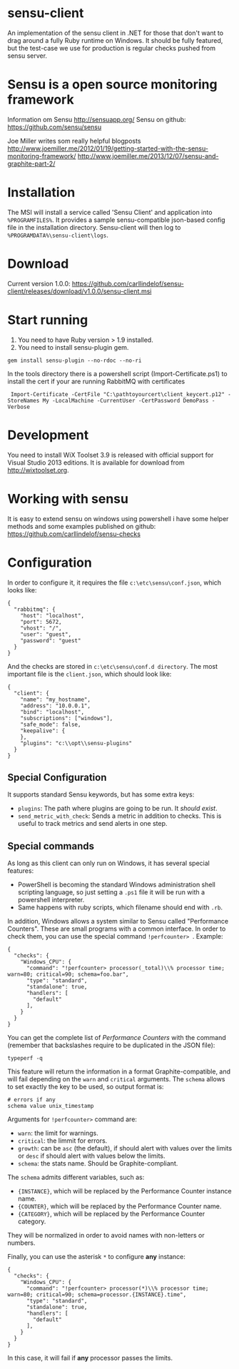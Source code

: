 sensu-client
================

An implementation of the sensu client in .NET for those that don't want to drag around a fully Ruby runtime on Windows. 
It should be fully featured, but the test-case we use for production is regular checks pushed from sensu server.

Sensu is a open source monitoring framework
============
Information om Sensu http://sensuapp.org/
Sensu on github: https://github.com/sensu/sensu

Joe Miller writes som really helpful blogposts
http://www.joemiller.me/2012/01/19/getting-started-with-the-sensu-monitoring-framework/
http://www.joemiller.me/2013/12/07/sensu-and-graphite-part-2/

Installation
============

The MSI will install a service called 'Sensu Client' and application into `%PROGRAMFILES%`. It provides a sample sensu-compatible json-based config file in the installation directory. Sensu-client will then log to `%PROGRAMDATA%\sensu-client\logs`.

Download
========

Current version 1.0.0:
https://github.com/carllindelof/sensu-client/releases/download/v1.0.0/sensu-client.msi

Start running
=============


1. You need to have Ruby version > 1.9 installed.
2. You need to install sensu-plugin gem.

`gem install sensu-plugin --no-rdoc --no-ri` 
 
In the tools directory there is a powershell script (Import-Certificate.ps1) to install the cert if your are running RabbitMQ with certificates

`
Import-Certificate -CertFile "C:\pathtoyourcert\client_keycert.p12" -StoreNames My -LocalMachine -CurrentUser -CertPassword DemoPass -Verbose`

Development
===========
You need to install WiX Toolset 3.9 is released with official support for Visual Studio 2013 editions. It is available for download from http://wixtoolset.org.

Working with sensu
==================

It is easy to extend sensu on windows using powershell i have some helper methods
and some examples published on github: https://github.com/carllindelof/sensu-checks

Configuration
=============

In order to configure it, it requires the file `c:\etc\sensu\conf.json`, which looks like:

```
{
  "rabbitmq": {
    "host": "localhost",
    "port": 5672,
    "vhost": "/",
    "user": "guest",
    "password": "guest"
  }
}
```

And the checks are stored in `c:\etc\sensu\conf.d directory`. The most important file is the `client.json`, which should look like:

```
{
  "client": {
    "name": "my_hostname",
    "address": "10.0.0.1",
    "bind": "localhost",
    "subscriptions": ["windows"],
    "safe_mode": false,
    "keepalive": {
    },
    "plugins": "c:\\opt\\sensu-plugins"
  }
}
```

Special Configuration
---------------------

It supports standard Sensu keywords, but has some extra keys:

* `plugins`: The path where plugins are going to be run. It *should exist*.
* `send_metric_with_check`: Sends a metric in addition to checks. This is useful to track metrics and send alerts in one step.

Special commands
----------------

As long as this client can only run on Windows, it has several special features:

- PowerShell is becoming the standard Windows administration shell scripting language, so just setting a `.ps1` file it will be run with a powershell interpreter.
- Same happens with ruby scripts, which filename should end with `.rb`.

In addition, Windows allows a system similar to Sensu called "Performance Counters". These are small programs with a common interface. In order to check them, you can use the special command `!perfcounter> `. Example:

```
{
  "checks": {
    "Windows_CPU": {
      "command": "!perfcounter> processor(_total)\\% processor time; warn=80; critical=90; schema=foo.bar",
      "type": "standard",
      "standalone": true,
      "handlers": [
        "default"
      ],
    }
  }
}
```

You can get the complete list of *Performance Counters* with the command (remember that backslashes require to be duplicated in the JSON file):

```
typeperf -q
```

This feature will return the information in a format Graphite-compatible, and will fail depending on the `warn` and `critical` arguments. The `schema` allows to set exactly the key to be used, so output format is:

```
# errors if any
schema value unix_timestamp
```

Arguments for `!perfcounter>` command are:

- `warn`: the limit for warnings.
- `critical`: the limmit for errors.
- `growth`: can be `asc` (the default), if should alert with values over the limits or `desc` if should alert with values below the limits.
- `schema`: the stats name. Should be Graphite-compliant.

The `schema` admits different variables, such as:
- `{INSTANCE}`, which will be replaced by the Performance Counter instance name.
- `{COUNTER}`, which will be replaced by the Performance Counter name.
- `{CATEGORY}`, which will be replaced by the Performance Counter category.

They will be normalized in order to avoid names with non-letters or numbers.

Finally, you can use the asterisk `*` to configure **any** instance:

```
{
  "checks": {
    "Windows_CPU": {
      "command": "!perfcounter> processor(*)\\% processor time; warn=80; critical=90; schema=processor.{INSTANCE}.time",
      "type": "standard",
      "standalone": true,
      "handlers": [
        "default"
      ],
    }
  }
}
```

In this case, it will fail if **any** processor passes the limits.